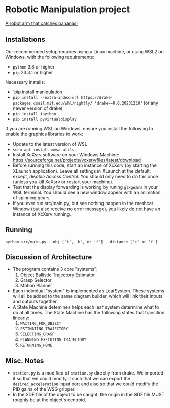 # Robotic Manipulation project

[A robot arm that catches bananas!](https://www.youtube.com/watch?v=TrhjG72PJNU)

## Installations
Our recommended setup requires using a Linux machine, or using WSL2 on Windows, with the following requirements:
- `python` 3.8 or higher
- `pip` 23.3.1 or higher

Necessary installs:
- `pip install manipulation
- `pip install --extra-index-url https://drake-packages.csail.mit.edu/whl/nightly/ 'drake==0.0.20231210'` (or any newer version of drake)
- `pip install ipython`
- `pip install pyvirtualdisplay`

If you are running WSL on Windows, ensure you install the following to enable the graphics libraries to work:
 - Update to the latest version of WSL
 - `sudo apt install mesa-utils`
 - Install XcXsrv software on your Windows Machine: https://sourceforge.net/projects/vcxsrv/files/latest/download
 - Before running this code, start an instance of XcXsrv (by starting the XLaunch application). Leave all settings in XLaunch at the default, except, *disable Access Control*. You should only need to do this once (unless you kill XcXsrv or restart your machine).
 - Test that the display forwarding is working by runing `glxgears` in your WSL terminal. You should see a new window appear with an animation of spinning gears.
 - If you ever run src/main.py, but see nothing happen in the meshcat Window (but also receive no error message), you likely do not have an instance of XcXsrv running.

## Running
```
python src/main.py --obj ['t', 'b', or 'f'] --distance ['c' or 'f']
```

## Discussion of Architecture
 - The program contains 3 core "systems":
    1. Object Ballistic Trajectory Estimator
    2. Grasp Selector
    3. Motion Planner
 - Each individual "system" is implemented as LeafSystem. These systems will all be added to the same diagram builder, which will link their inputs and outputs together.
 - A State Machine detemines helps each leaf system determine what to do at all times. The State Machine has the following states that transition linearly:
    1. `WAITING_FOR_OBJECT`
    2. `ESTIMATING_TRAJECTORY`
    3. `SELECTING_GRASP`
    4. `PLANNING_EXECUTING_TRAJECTORY`
    5. `RETURNING_HOME`

## Misc. Notes
 - `station.py` is a modified of `station.py` directly from drake. We imported it so that we could modify it such that we can export the `desired_acceleration` input port and also so that we could modify the PID gains of the WSG gripper.
 - In the SDF file of the object to be caught, the origin in the SDF file MUST roughly be at the object's centroid.